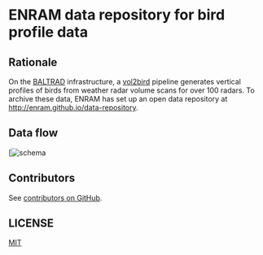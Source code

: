 # ENRAM data repository for bird profile data

## Rationale

On the [BALTRAD](http://baltrad.eu/) infrastructure, a [vol2bird](https://github.com/adokter/vol2bird) pipeline generates vertical profiles of birds from weather radar volume scans for over 100 radars. To archive these data, ENRAM has set up an open data repository at http://enram.github.io/data-repository.

## Data flow

[![schema](https://cdn.rawgit.com/enram/data-repository/cbd27945/schema.svg)

## Contributors

See [contributors on GitHub](https://github.com/enram/data-repository/graphs/contributors).

## LICENSE

[MIT](LICENSE)
